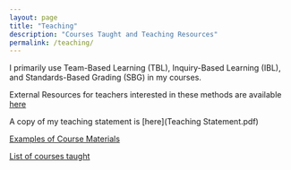 ```yaml
---
layout: page
title: "Teaching"
description: "Courses Taught and Teaching Resources"
permalink: /teaching/
---
```


I primarily use Team-Based Learning (TBL), Inquiry-Based Learning (IBL), and Standards-Based Grading (SBG) in my courses. 

External Resources for teachers interested in these methods are available [here](ExternalResources/index.md)

A copy of my teaching statement is [here](Teaching Statement.pdf)

[Examples of Course Materials](Examples/index.md)

[List of courses taught](PreviousCourses/index.md)


